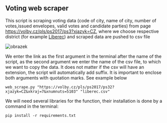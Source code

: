 ## Voting web scraper
This script is scraping voting data (code of city, name of city, number of votes,issued envelopes, valid votes and candidate parties) from page https://volby.cz/pls/ps2017/ps3?xjazyk=CZ, where we choose respective district (for example [Liberec](https://volby.cz/pls/ps2017/ps32?xjazyk=CZ&xkraj=7&xnumnuts=5103)) and scraped data are pushed to csv file

![obrazek](https://user-images.githubusercontent.com/99678439/165470067-25e6d0a4-e9a1-4907-9863-1c535e831ce1.png)

We enter the link as the first argument in the terminal after the name of the script, as the second argument we enter the name of the csv file,
to which we want to copy the data. It does not matter if the csv will have an extension, the script will automatically add suffix. It is important to enclose both arguments with quotation marks.
See example below
```
web_scrape.py "https://volby.cz/pls/ps2017/ps32?xjazyk=CZ&xkraj=7&xnumnuts=5103" "liberec.csv"  
```

We will need several libraries for the function, their installation is done by a command in the terminal: 
```
pip install -r requirements.txt 
``` 
